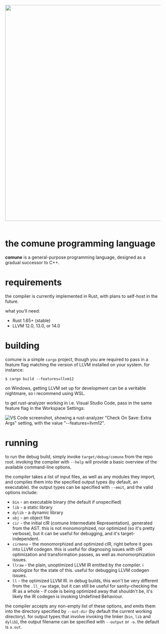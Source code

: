 <p align="center">
  <img width="700" src="https://media.discordapp.net/attachments/846781793834106902/1036645719827820684/comune-logo-background.png"><br><br>
</p>

# the comune programming language
**comune** is a general-purpose programming language, designed as a gradual successor to C++.

# requirements

the compiler is currently implemented in Rust, with plans to self-host in the future.

what you'll need:

- Rust 1.65+ (stable)
- LLVM 12.0, 13.0, or 14.0

# building
comune is a simple `cargo` project, though you are required to pass in a feature flag matching the version of LLVM installed on your system. for instance:

```$ cargo build --features=llvm12```

on Windows, getting LLVM set up for development can be a veritable nightmare, so i recommend using WSL.

to get rust-analyzer working in i.e. Visual Studio Code, pass in the same feature flag in the Workspace Settings:

![VS Code screenshot, showing a rust-analyzer "Check On Save: Extra Args" setting, with the value "--features=llvm12".](https://media.discordapp.net/attachments/846781793834106902/1056940581185650768/image.png)

# running
to run the debug build, simply invoke `target/debug/comune` from the repo root. invoking the compiler with `--help` will provide a basic overview of the available command-line options.

the compiler takes a list of input files, as well as any modules they import, and compiles them into the specified output types (by default, an executable). the output types can be specified with `--emit`, and the valid options include:

- `bin` - an executable binary (the default if unspecified)
- `lib` - a static library
- `dylib` - a dynamic library
- `obj` - an object file
- `cir` - the initial cIR (comune Intermediate Representation), generated from the AST. this is not monomorphized, nor optimized (so it's pretty verbose), but it can be useful for debugging, and it's target-independent.
- `cirmono` - the monomorphized and optimized cIR, right before it goes into LLVM codegen. this is useful for diagnosing issues with cIR optimization and transformation passes, as well as monomorphization issues.
- `llraw` - the plain, unoptimized LLVM IR emitted by the compiler. i apologize for the state of this. useful for debugging LLVM codegen issues.
- `ll` - the optimized LLVM IR. in debug builds, this won't be very different from the `.ll_raw` stage, but it can still be useful for sanity-checking the IR as a whole - if code is being optimized away that shouldn't be, it's likely the IR codegen is invoking Undefined Behaviour.

the compiler accepts any non-empty list of these options, and emits them into the directory specified by `--out-dir` (by default the current working directory). for output types that involve invoking the linker (`bin`, `lib` and `dylib`), the output filename can be specified with `--output` or `-o`. the default is `a.out`.

